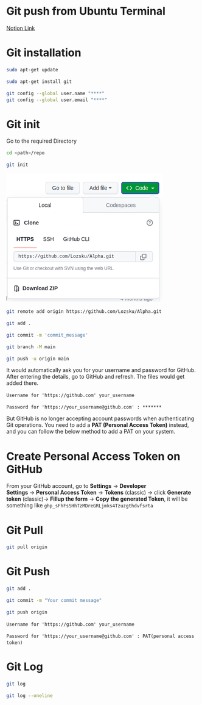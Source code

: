 # Git push from Ubuntu Terminal
[Notion Link](https://www.notion.so/Git-push-from-Ubuntu-Terminal-4eac4f305f694e52a257444051632274?pvs=21)

# Git installation

```bash
sudo apt-get update
```

```bash
sudo apt-get install git
``` 

```bash
git config --global user.name "****"
git config --global user.email "****"
```

# Git init

Go to the required Directory

```bash
cd <path>/repo
```

```bash
git init
```

![Untitled](README_files/Untitled.png)

```bash
git remote add origin https://github.com/Lozsku/Alpha.git
```

```bash
git add .
```

```bash
git commit -m 'commit_message'
```

```bash
git branch -M main
```

```bash
git push -u origin main
```

It would automatically ask you for your username and password for GitHub. After entering the details, go to GitHub and refresh. The files would get added there.

`Username for 'https://github.com' your_username` 

`Password for 'https://your_username@github.com' : *******`

But GitHub is no longer accepting account passwords when authenticating Git operations. You need to add a **PAT (Personal Access Token)** instead, and you can follow the below method to add a PAT on your system.

# **Create Personal Access Token on GitHub**

From your GitHub account, go to **Settings** → **Developer Settings** → **Personal Access Token** → **Tokens** (classic) → click **Generate token** (classic)→ **Fillup the form** → **Copy the generated Token**, it will be something like `ghp_sFhFsSHhTzMDreGRLjmks4Tzuzgthdvfsrta`

# Git Pull

```bash
git pull origin
```

# Git Push

```bash
git add .
```

```bash
git commit -m "Your commit message"
```

```bash
git push origin
```

`Username for 'https://github.com' your_username` 

`Password for 'https://your_username@github.com' : PAT(personal access token)` 

# Git Log

```bash
git log
```

```bash
git log --oneline
```
